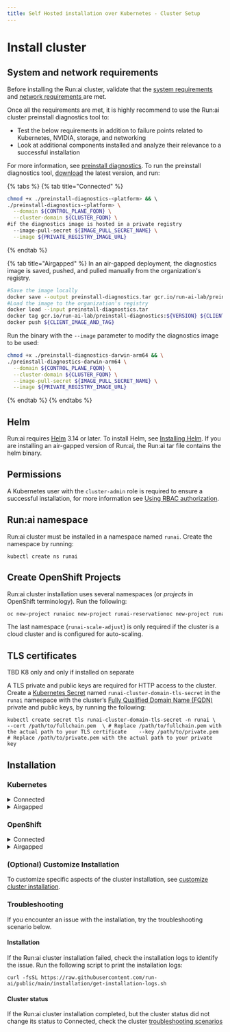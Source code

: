 ```yaml
---
title: Self Hosted installation over Kubernetes - Cluster Setup
---
```


# Install cluster

## System and network requirements <a href="#system-and-network-requirements" id="system-and-network-requirements"></a>

Before installing the Run:ai cluster, validate that the [system requirements](cluster-system-requirements.md) and [network requirements ](cluster-network-requirements.md)are met.

Once all the requirements are met, it is highly recommend to use the Run:ai cluster preinstall diagnostics tool to:

* Test the below requirements in addition to failure points related to Kubernetes, NVIDIA, storage, and networking
* Look at additional components installed and analyze their relevance to a successful installation

For more information, see [preinstall diagnostics](https://github.com/run-ai/preinstall-diagnostics). To run the preinstall diagnostics tool, [download](https://runai.jfrog.io/ui/native/pd-cli-prod/preinstall-diagnostics-cli/) the latest version, and run:

{% tabs %}
{% tab title="Connected" %}
```bash
chmod +x ./preinstall-diagnostics-<platform> && \ 
./preinstall-diagnostics-<platform> \
  --domain ${CONTROL_PLANE_FQDN} \
  --cluster-domain ${CLUSTER_FQDN} \
#if the diagnostics image is hosted in a private registry
  --image-pull-secret ${IMAGE_PULL_SECRET_NAME} \
  --image ${PRIVATE_REGISTRY_IMAGE_URL}    
```
{% endtab %}

{% tab title="Airgapped" %}
In an air-gapped deployment, the diagnostics image is saved, pushed, and pulled manually from the organization's registry.

```bash
#Save the image locally
docker save --output preinstall-diagnostics.tar gcr.io/run-ai-lab/preinstall-diagnostics:${VERSION}
#Load the image to the organization's registry
docker load --input preinstall-diagnostics.tar
docker tag gcr.io/run-ai-lab/preinstall-diagnostics:${VERSION} ${CLIENT_IMAGE_AND_TAG} 
docker push ${CLIENT_IMAGE_AND_TAG}
```

Run the binary with the `--image` parameter to modify the diagnostics image to be used:

```bash
chmod +x ./preinstall-diagnostics-darwin-arm64 && \
./preinstall-diagnostics-darwin-arm64 \
  --domain ${CONTROL_PLANE_FQDN} \
  --cluster-domain ${CLUSTER_FQDN} \
  --image-pull-secret ${IMAGE_PULL_SECRET_NAME} \
  --image ${PRIVATE_REGISTRY_IMAGE_URL}    
```
{% endtab %}
{% endtabs %}

## Helm

Run:ai requires [Helm](https://helm.sh/) 3.14 or later. To install Helm, see [Installing Helm](https://helm.sh/docs/intro/install/). If you are installing an air-gapped version of Run:ai, the Run:ai tar file contains the helm binary.

## Permissions <a href="#permissions" id="permissions"></a>

A Kubernetes user with the `cluster-admin` role is required to ensure a successful installation, for more information see [Using RBAC authorization](https://kubernetes.io/docs/reference/access-authn-authz/rbac/).

## Run:ai namespace <a href="#runai-namespace" id="runai-namespace"></a>

Run:ai cluster must be installed in a namespace named `runai`. Create the namespace by running:

```
kubectl create ns runai
```

## Create OpenShift Projects <a href="#create-openshift-projects" id="create-openshift-projects"></a>

Run:ai cluster installation uses several namespaces (or _projects_ in OpenShift terminology). Run the following:

```bash
oc new-project runaioc new-project runai-reservationoc new-project runai-scale-adjust
```

The last namespace (`runai-scale-adjust`) is only required if the cluster is a cloud cluster and is configured for auto-scaling.

## TLS certificates <a href="#tls-certificates" id="tls-certificates"></a>

TBD K8 only and only if installed on separate

A TLS private and public keys are required for HTTP access to the cluster. Create a [Kubernetes Secret](https://kubernetes.io/docs/concepts/configuration/secret/) named `runai-cluster-domain-tls-secret` in the `runai` namespace with the cluster’s [Fully Qualified Domain Name (FQDN)](cluster-system-requirements.md#fully-qualified-domain-name-fqdn) private and public keys, by running the following:

```
kubectl create secret tls runai-cluster-domain-tls-secret -n runai \    --cert /path/to/fullchain.pem  \ # Replace /path/to/fullchain.pem with the actual path to your TLS certificate    --key /path/to/private.pem # Replace /path/to/private.pem with the actual path to your private key
```

## Installation

### Kubernetes

<details>

<summary>Connected</summary>

Follow the steps below to add a new cluster.

**Note:** When adding a cluster for the first time, the New Cluster form automatically opens when you log-in to the Run:ai platform. Other actions are prevented, until the cluster is created.

If this is your first cluster and you have completed the New Cluster form, start at step 3. Otherwise, start at step 1.

1. In the Run:ai platform, go to **Resources**
2. Click **+NEW CLUSTER**
3. Enter a unique name for your cluster
4. Optional: Chose the Run:ai cluster version (latest, by default)
5. Enter the Cluster URL . For more information, see [Domain Name Requirement](cluster-system-requirements.md#fully-qualified-domain-name-fqdn)
6. Click **Continue**

**Installing Run:ai cluster**[**¶**](https://docs.run.ai/v2.20/admin/runai-setup/cluster-setup/cluster-install/#installing-runai-cluster)

In the next Section, the Run:ai cluster installation steps will be presented.

1. Follow the installation instructions and run the commands provided on your Kubernetes cluster.
2. Click **DONE**

The cluster is displayed in the table with the status **Waiting to connect**, once installation is complete, the cluster status changes to **Connected**

**Note:** To customize the installation based on your environment, see [Customize cluster installation](../../saas-installation/installation/customized-installation.md).

**Tip:** Use the `--dry-run` flag to gain an understanding of what is being installed before the actual installation.

</details>

<details>

<summary>Airgapped</summary>

Follow the steps below to add a new cluster.

**Note:** When adding a cluster for the first time, the New Cluster form automatically opens when you log-in to the Run:ai platform. Other actions are prevented, until the cluster is created.

If this is your first cluster and you have completed the New Cluster form, start at step 3. Otherwise, start at step 1.

1. In the Run:ai platform, go to **Resources**
2. Click **+NEW CLUSTER**
3. Enter a unique name for your cluster
4. Optional: Chose the Run:ai cluster version (latest, by default)
5. Enter the Cluster URL . For more information, see [Domain Name Requirement](cluster-system-requirements.md#fully-qualified-domain-name-fqdn)
6. Click **Continue**

**Installing Run:ai cluster**[**¶**](https://docs.run.ai/v2.20/admin/runai-setup/cluster-setup/cluster-install/#installing-runai-cluster)

In the next Section, the Run:ai cluster installation steps will be presented.

1. Follow the installation instructions and run the commands provided on your Kubernetes cluster.
2.  On the second tab of the cluster wizard, when copying the helm command for installation, you will need to use the pre-provided installation file instead of using helm repositories. As such:

    * Do not add the helm repository and do not run `helm repo update`.
    * Instead, edit the `helm upgrade` command.
      * Replace `runai/runai-cluster` with `runai-cluster-<version>.tgz`.
      * Add `--set global.image.registry=<Docker Registry address>` where the registry address is as entered in the preparation section

    The command should look like the following:

    ```bash
    helm upgrade -i runai-cluster runai-cluster-<version>.tgz \
        --set controlPlane.url=... \
        --set controlPlane.clientSecret=... \
        --set cluster.uid=... \
        --set cluster.url=... --create-namespace \
        --set global.image.registry=registry.mycompany.local 
    ```
3. Click **DONE**

The cluster is displayed in the table with the status **Waiting to connect**, once installation is complete, the cluster status changes to **Connected**

**Note:** To customize the installation based on your environment, see [Customize cluster installation](../../saas-installation/installation/customized-installation.md).

**Tip:** Use the `--dry-run` flag to gain an understanding of what is being installed before the actual installation. For more details, see [access roles](../../authentication-and-authorization/accessrules.md).&#x20;

</details>

### OpenShift

<details>

<summary>Connected</summary>

When creating a new cluster, select the **OpenShift** target platform.

Follow the steps below to add a new cluster.

**Note:** When adding a cluster for the first time, the New Cluster form automatically opens when you log-in to the Run:ai platform. Other actions are prevented, until the cluster is created.

If this is your first cluster and you have completed the New Cluster form, start at step 3. Otherwise, start at step 1.

1. In the Run:ai platform, go to **Resources**
2. Click **+NEW CLUSTER**
3. Enter a unique name for your cluster
4. Optional: Chose the Run:ai cluster version (latest, by default)
5. Enter the Cluster URL . For more information, see [Domain Name Requirement](cluster-system-requirements.md#fully-qualified-domain-name-fqdn)
6. Click **Continue**

**Installing Run:ai cluster**[**¶**](https://docs.run.ai/v2.20/admin/runai-setup/cluster-setup/cluster-install/#installing-runai-cluster)

In the next Section, the Run:ai cluster installation steps will be presented.

1. Follow the installation instructions and run the commands provided on your Kubernetes cluster.
2. Click **DONE**

The cluster is displayed in the table with the status **Waiting to connect**, once installation is complete, the cluster status changes to **Connected**

**Note:** To customize the installation based on your environment, see [Customize cluster installation](../../saas-installation/installation/customized-installation.md).

**Note:** To install a specific version, add `--version <version>` to the install command. You can find available versions by running `helm search repo -l runai-cluster`.&#x20;

</details>

<details>

<summary>Airgapped</summary>

When creating a new cluster, select the **OpenShift** target platform.

Follow the steps below to add a new cluster.

**Note:** When adding a cluster for the first time, the New Cluster form automatically opens when you log-in to the Run:ai platform. Other actions are prevented, until the cluster is created.

If this is your first cluster and you have completed the New Cluster form, start at step 3. Otherwise, start at step 1.

1. In the Run:ai platform, go to **Resources**
2. Click **+NEW CLUSTER**
3. Enter a unique name for your cluster
4. Optional: Chose the Run:ai cluster version (latest, by default)
5. Enter the Cluster URL . For more information, see [Domain Name Requirement](cluster-system-requirements.md#fully-qualified-domain-name-fqdn)
6. Click **Continue**

**Installing Run:ai cluster**[**¶**](https://docs.run.ai/v2.20/admin/runai-setup/cluster-setup/cluster-install/#installing-runai-cluster)

In the next Section, the Run:ai cluster installation steps will be presented.

1. Follow the installation instructions and run the commands provided on your Kubernetes cluster.
2.  On the second tab of the cluster wizard, when copying the helm command for installation, you will need to use the pre-provided installation file instead of using helm repositories. As such:

    * Do not add the helm repository and do not run `helm repo update`.
    * Instead, edit the `helm upgrade` command.
      * Replace `runai/runai-cluster` with `runai-cluster-<version>.tgz`.
      * Add `--set global.image.registry=<Docker Registry address>` where the registry address is as entered in the [preparation section](https://docs.run.ai/v2.20/admin/runai-setup/self-hosted/ocp/preparations/#software-artifacts) TBD
      * Add `--set global.customCA.enabled=true` and perform the instructions for [local certificate authority](https://docs.run.ai/latest/admin/config/org-cert/).

    The command should look like the following:

    ```bash
    helm upgrade -i runai-cluster runai-cluster-<version>.tgz \
        --set controlPlane.url=... \
        --set controlPlane.clientSecret=... \
        --set cluster.uid=... \
        --set cluster.url=... --create-namespace \
        --set global.image.registry=registry.mycompany.local \
        --set global.customCA.enabled=true
    ```
3. Click **DONE**

The cluster is displayed in the table with the status **Waiting to connect**, once installation is complete, the cluster status changes to **Connected**

**Note:** To customize the installation based on your environment, see [Customize cluster installation](../../saas-installation/installation/customized-installation.md).

**Note:** To install a specific version, add `--version <version>` to the install command. You can find available versions by running `helm search repo -l runai-cluster`.

</details>

### (Optional) Customize Installation

To customize specific aspects of the cluster installation, see [customize cluster installation](../../saas-installation/installation/customized-installation.md).

### Troubleshooting <a href="#troubleshooting" id="troubleshooting"></a>

If you encounter an issue with the installation, try the troubleshooting scenario below.

#### Installation <a href="#installation_1" id="installation_1"></a>

If the Run:ai cluster installation failed, check the installation logs to identify the issue. Run the following script to print the installation logs:

```
curl -fsSL https://raw.githubusercontent.com/run-ai/public/main/installation/get-installation-logs.sh
```

#### Cluster status <a href="#cluster-status" id="cluster-status"></a>

If the Run:ai cluster installation completed, but the cluster status did not change its status to Connected, check the cluster [troubleshooting scenarios](https://docs.run.ai/v2.20/admin/troubleshooting/troubleshooting/#cluster-health)
